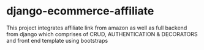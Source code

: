 # django-ecommerce-affiliate
This project integrates affiliate link from amazon as well as full backend from django which comprises of CRUD, AUTHENTICATION &amp; DECORATORS and front end template using bootstraps
